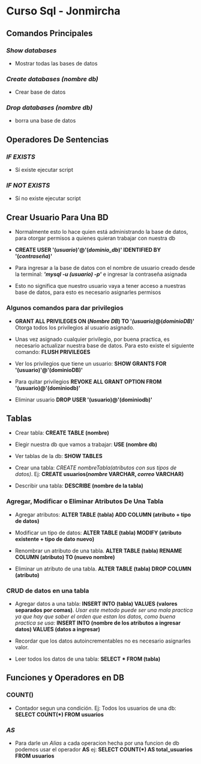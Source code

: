 # Curso Sql - Jonmircha

## Comandos Principales

### _Show databases_
- Mostrar todas las bases de datos

### _Create databases (nombre db)_
- Crear base de datos

### _Drop databases (nombre db)_
- borra una base de datos


## Operadores De Sentencias

### _IF EXISTS_
- Sí existe ejecutar script

### _IF NOT EXISTS_
- Sí no existe ejecutar script

## Crear Usuario Para Una BD

- Normalmente esto lo hace quien está administrando la base de datos, para otorgar permisos a quienes quieran trabajar con nuestra db 

- **CREATE USER '(_usuario_)'@'(_dominio_db_)' IDENTIFIED BY '(_contraseña_)'**

- Para ingresar a la base de datos con el nombre de usuario creado desde la terminal:
**_'mysql -u (usuario) -p'_** e ingresar la contraseña asignada

- Esto no significa que nuestro usuario vaya a tener acceso a nuestras base de datos, para esto es necesario asignarles permisos

### Algunos comandos para dar privilegios

- **GRANT ALL PRIVILEGES ON (_Nombre DB_) TO '_(usuario)_@(_dominioDB_)'** Otorga todos los privilegios al usuario asignado.

- Unas vez asignado cualquier privilegio, por buena practica, es necesario actualizar nuestra base de datos. Para esto existe el siguiente comando: **FLUSH PRIVILEGES**

- Ver los privilegios que tiene un usuario: **SHOW GRANTS FOR '(usuario)'@'(dominioDB)'**

- Para quitar privilegios **REVOKE ALL GRANT OPTION FROM '(usuario)@'(dominiodb)'**

- Eliminar usuario **DROP USER '(usuario)@'(dominiodb)'**

## Tablas

- Crear tabla: **CREATE TABLE (nombre)**

- Elegir nuestra db que vamos a trabajar: **USE (nombre db)**

- Ver tablas de la db: **SHOW TABLES**

- Crear una tabla: *CREATE _nombreTabla_(_atributos con sus tipos de datos_)*. Ej: **CREATE usuarios(_nombre_ VARCHAR, _correo_ VARCHAR)**

- Describir una tabla: **DESCRIBE (nombre de la tabla)**


### Agregar, Modificar o Eliminar Atributos De Una Tabla

- Agregar atributos: **ALTER TABLE (tabla) ADD COLUMN (atributo + tipo de datos)**

- Modificar un tipo de datos: **ALTER TABLE (tabla) MODIFY (atributo existente + tipo de dato nuevo)**

- Renombrar un atributo de una tabla. **ALTER TABLE (tabla) RENAME COLUMN (atributo) TO (nuevo nombre)**

- Eliminar un atributo de una tabla. **ALTER TABLE (tabla) DROP COLUMN (atributo)**

### CRUD de datos en una tabla

- Agregar datos a una tabla: **INSERT INTO (tabla) VALUES (valores separados por comas)**. _Usar este metodo puede ser una mala practica ya que hay que saber el orden que estan los datos, como buena practica se usa:_ **INSERT INTO (nombre de los atributos a ingresar datos) VALUES (datos a ingresar)**

- Recordar que los datos autoincrementables no es necesario asignarles valor.

- Leer todos los datos de una tabla: **SELECT * FROM (tabla)**

## Funciones y Operadores en DB

### COUNT()
- Contador segun una condición. Ej: Todos los usuarios de una db: **SELECT COUNT(*) FROM usuarios**

### *AS*
- Para darle un _Alias_ a cada operacion hecha por una funcion de db podemos usar el operador **AS** ej: **SELECT COUNT(*) AS total_usuarios FROM usuarios**

